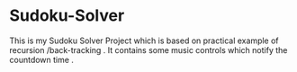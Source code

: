 # Sudoku-Solver
This is my Sudoku Solver Project which is based on practical example of recursion /back-tracking .
It contains some music controls which notify the countdown time .

